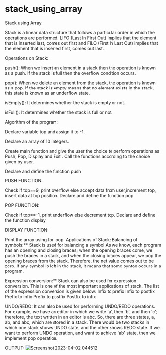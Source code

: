 # stack_using_array
Stack using Array

Stack is a linear data structure that follows a particular order in which the operations are performed. LIFO (Last In First Out) implies that the element that is inserted last, comes out first and FILO (First In Last Out) implies that the element that is inserted first, comes out last.

Operations on Stack:

push(): When we insert an element in a stack then the operation is known as a push. If the stack is full then the overflow condition occurs.

pop(): When we delete an element from the stack, the operation is known as a pop. If the stack is empty means that no element exists in the stack, this state is known as an underflow state.

isEmpty(): It determines whether the stack is empty or not.

isFull(): It determines whether the stack is full or not.

Algorithm of the program:

Declare variable top and assign it to -1.

Declare an array of 10 integers.

Create main function and give the user the choice to perform operations as Push, Pop, Display and Exit . Call the functions according to the choice given by user.

Declare and define the function push

PUSH FUNCTION:

Check if top==9, print overflow
else accept data from user,increment top, insert data at top position.
Declare and define the function pop

POP FUNCTION:

Check if top==-1, print underflow
else decrement top.
Declare and define the function display

DISPLAY FUNCTION:

Print the array using for loop.
Applications of Stack:
Balancing of symbols:** Stack is used for balancing a symbol.As we know, each program has an opening and closing braces; when the opening braces come, we push the braces in a stack, and when the closing braces appear, we pop the opening braces from the stack. Therefore, the net value comes out to be zero. If any symbol is left in the stack, it means that some syntax occurs in a program.

Expression conversion:** Stack can also be used for expression conversion. This is one of the most important applications of stack. The list of the expression conversion is given below: Infix to prefix Infix to postfix Prefix to infix Prefix to postfix Postfix to infix

UNDO/REDO: It can also be used for performing UNDO/REDO operations. For example, we have an editor in which we write 'a', then 'b', and then 'c'; therefore, the text written in an editor is abc. So, there are three states, a, ab, and abc, which are stored in a stack. There would be two stacks in which one stack shows UNDO state, and the other shows REDO state. If we want to perform UNDO operation, and want to achieve 'ab' state, then we implement pop operation.

OUTPUT:
![Screenshot 2023-04-02 044512](https://user-images.githubusercontent.com/125973911/229320498-d0e63714-dcd0-41d5-ab47-e4df579f0d5f.png)
